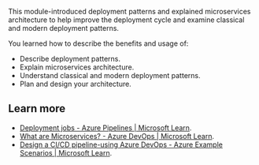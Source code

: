 This module-introduced deployment patterns and explained microservices architecture to help improve the deployment cycle and examine classical and modern deployment patterns.

You learned how to describe the benefits and usage of:

 -  Describe deployment patterns.
 -  Explain microservices architecture.
 -  Understand classical and modern deployment patterns.
 -  Plan and design your architecture.

## Learn more

 -  [Deployment jobs - Azure Pipelines \| Microsoft Learn](/azure/devops/pipelines/process/deployment-jobs).
 -  [What are Microservices? - Azure DevOps \| Microsoft Learn](/devops/deliver/what-are-microservices).
 -  [Design a CI/CD pipeline-using Azure DevOps - Azure Example Scenarios \| Microsoft Learn](/azure/architecture/example-scenario/apps/devops-dotnet-webapp).
